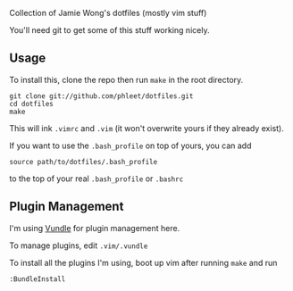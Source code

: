 Collection of Jamie Wong's dotfiles (mostly vim stuff)

You'll need git to get some of this stuff working nicely.

Usage
-----

To install this, clone the repo then run `make` in the root directory.

    git clone git://github.com/phleet/dotfiles.git
    cd dotfiles
    make

This will ink `.vimrc` and `.vim` (it won't overwrite yours if they already exist).

If you want to use the `.bash_profile` on top of yours, you can add

    source path/to/dotfiles/.bash_profile

to the top of your real `.bash_profile` or `.bashrc`

Plugin Management
-----------------

I'm using [Vundle][] for plugin management here.

To manage plugins, edit `.vim/.vundle`

To install all the plugins I'm using, boot up vim after
running `make` and run
    
    :BundleInstall


[Vundle]: https://github.com/gmarik/vundle
